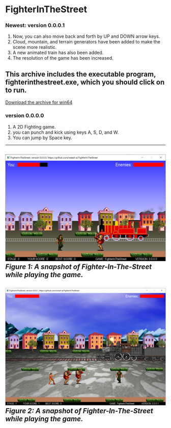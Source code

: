 # FighterInTheStreet
### Newest: version 0.0.0.1
1. Now, you can also move back and forth by UP and DOWN arrow keys. 
2. Cloud, mountain, and terrain generators have been added to make the scene more realistic.
3. A new animated train has also been added.
4. The resolution of the game has been increased.
## This archive includes the executable program, fighterinthestreet.exe, which you should click on to run.
[Download the archive for win64](https://drive.google.com/file/d/1uD4fx8iEjwHmM7RN1MCYVdrqwhHs4C2U/view?usp=sharing)
### version 0.0.0.0
1. A 2D Fighting game.
2. you can punch and kick using keys A, S, D, and W.
3. You can jump by Space key.
---
![A snapshot of the game: FighterInTheStreet](Media/ver-0-0-0-0.jpg) *Figure 1: A snapshot of Fighter-In-The-Street while playing the game.*
--- 
![A snapshot of the game: FighterInTheStreet](Media/ver-0-0-0-1.jpg) *Figure 2: A snapshot of Fighter-In-The-Street while playing the game.*
---